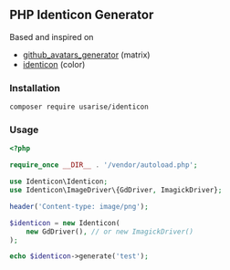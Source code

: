 ## PHP Identicon Generator

Based and inspired on
- [github_avatars_generator](https://github.com/avdosev/github_avatars_generator) (matrix)
- [identicon](https://github.com/dgraham/identicon) (color)

### Installation

```
composer require usarise/identicon
```

### Usage
```php
<?php

require_once __DIR__ . '/vendor/autoload.php';

use Identicon\Identicon;
use Identicon\ImageDriver\{GdDriver, ImagickDriver};

header('Content-type: image/png');

$identicon = new Identicon(
    new GdDriver(), // or new ImagickDriver()
);

echo $identicon->generate('test');
```
